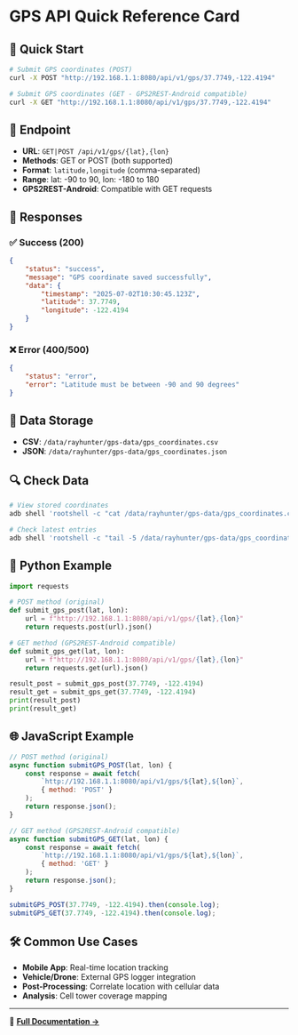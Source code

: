 # GPS API Quick Reference Card

## 🚀 Quick Start
```bash
# Submit GPS coordinates (POST)
curl -X POST "http://192.168.1.1:8080/api/v1/gps/37.7749,-122.4194"

# Submit GPS coordinates (GET - GPS2REST-Android compatible)
curl -X GET "http://192.168.1.1:8080/api/v1/gps/37.7749,-122.4194"
```

## 📍 Endpoint
- **URL**: `GET|POST /api/v1/gps/{lat},{lon}`
- **Methods**: GET or POST (both supported)
- **Format**: `latitude,longitude` (comma-separated)
- **Range**: lat: -90 to 90, lon: -180 to 180
- **GPS2REST-Android**: Compatible with GET requests

## 📄 Responses
### ✅ Success (200)
```json
{
    "status": "success",
    "message": "GPS coordinate saved successfully", 
    "data": {
        "timestamp": "2025-07-02T10:30:45.123Z",
        "latitude": 37.7749,
        "longitude": -122.4194
    }
}
```

### ❌ Error (400/500)
```json
{
    "status": "error",
    "error": "Latitude must be between -90 and 90 degrees"
}
```

## 💾 Data Storage
- **CSV**: `/data/rayhunter/gps-data/gps_coordinates.csv`
- **JSON**: `/data/rayhunter/gps-data/gps_coordinates.json`

## 🔍 Check Data
```bash
# View stored coordinates
adb shell 'rootshell -c "cat /data/rayhunter/gps-data/gps_coordinates.csv"'

# Check latest entries
adb shell 'rootshell -c "tail -5 /data/rayhunter/gps-data/gps_coordinates.csv"'
```

## 🐍 Python Example
```python
import requests

# POST method (original)
def submit_gps_post(lat, lon):
    url = f"http://192.168.1.1:8080/api/v1/gps/{lat},{lon}"
    return requests.post(url).json()

# GET method (GPS2REST-Android compatible)
def submit_gps_get(lat, lon):
    url = f"http://192.168.1.1:8080/api/v1/gps/{lat},{lon}"
    return requests.get(url).json()

result_post = submit_gps_post(37.7749, -122.4194)
result_get = submit_gps_get(37.7749, -122.4194)
print(result_post)
print(result_get)
```

## 🌐 JavaScript Example
```javascript
// POST method (original)
async function submitGPS_POST(lat, lon) {
    const response = await fetch(
        `http://192.168.1.1:8080/api/v1/gps/${lat},${lon}`,
        { method: 'POST' }
    );
    return response.json();
}

// GET method (GPS2REST-Android compatible)
async function submitGPS_GET(lat, lon) {
    const response = await fetch(
        `http://192.168.1.1:8080/api/v1/gps/${lat},${lon}`,
        { method: 'GET' }
    );
    return response.json();
}

submitGPS_POST(37.7749, -122.4194).then(console.log);
submitGPS_GET(37.7749, -122.4194).then(console.log);
```

## 🛠️ Common Use Cases
- **Mobile App**: Real-time location tracking
- **Vehicle/Drone**: External GPS logger integration  
- **Post-Processing**: Correlate location with cellular data
- **Analysis**: Cell tower coverage mapping

---
📖 **[Full Documentation →](GPS_API_DOCUMENTATION.md)**
